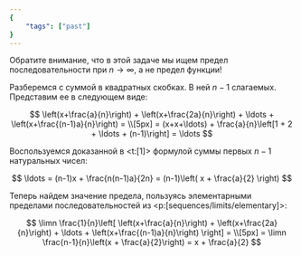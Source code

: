 ```yaml
---
{
    "tags": ["past"]
}
---
```


Обратите внимание, что в этой задаче мы ищем предел последовательности при $n\to\infty$, а не предел функции!

Разберемся с суммой в квадратных скобках. В ней $n-1$ слагаемых. Представим ее в следующем виде:

$$ \left(x+\frac{a}{n}\right) + \left(x+\frac{2a}{n}\right) + \ldots + \left(x+\frac{(n-1)a}{n}\right) = \\[5px] = (x+x+\ldots) + \frac{a}{n}\left[1 + 2 + \ldots + (n-1)\right] = \ldots $$

Воспользуемся доказанной в <t:[1]> формулой суммы первых $n-1$ натуральных чисел:

$$ \ldots = (n-1)x + \frac{n(n-1)a}{2n} = (n-1)\left( x + \frac{a}{2} \right) $$

Теперь найдем значение предела, пользуясь элементарными пределами последовательностей из <p:[sequences/limits/elementary]>:

$$ \limn \frac{1}{n}\left[ \left(x+\frac{a}{n}\right) + \left(x+\frac{2a}{n}\right) + \ldots + \left(x+\frac{(n-1)a}{n}\right) \right] = \\[5px] = \limn \frac{n-1}{n}\left(x + \frac{a}{2}\right) = x + \frac{a}{2} $$